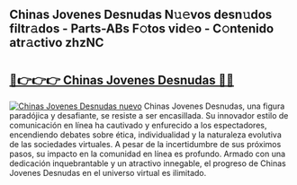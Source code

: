 ## Chinas Jovenes Desnudas N𝚞𝚎vos desn𝚞dos filtr𝚊dos - Parts-ABs F𝚘tos vid𝚎o - C𝚘ntenido atr𝚊ctivo zhzNC

# <h2><a href="http://mb1s4n.tromn.icu/?c=Chinas+Jovenes+Desnudas">🔗👉👉👉 Chinas Jovenes Desnudas 🔗🔗</a></h2>

[![Chinas Jovenes Desnudas nuevo](https://i.imgur.com/pEAQMta.gif)](http://mb1s4n.tromn.icu/?c=Chinas+Jovenes+Desnudas)
Chinas Jovenes Desnudas, una figura paradójica y desafiante, se resiste a ser encasillada. Su innovador estilo de comunicación en línea ha cautivado y enfurecido a los espectadores, encendiendo debates sobre ética, individualidad y la naturaleza evolutiva de las sociedades virtuales. A pesar de la incertidumbre de sus próximos pasos, su impacto en la comunidad en línea es profundo. Armado con una dedicación inquebrantable y un atractivo innegable, el progreso de Chinas Jovenes Desnudas en el universo virtual es ilimitado.
